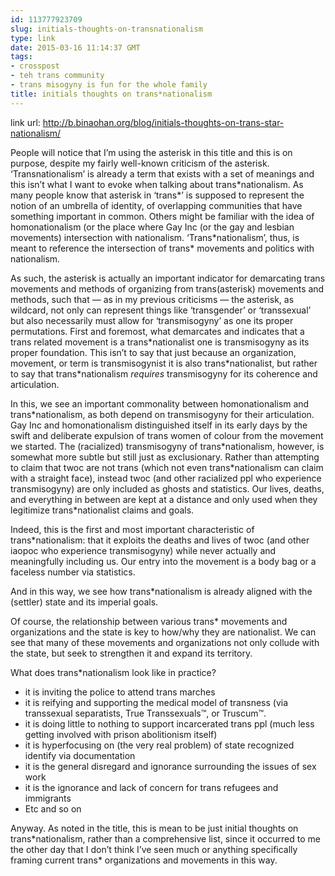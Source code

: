 ```yaml
---
id: 113777923709
slug: initials-thoughts-on-transnationalism
type: link
date: 2015-03-16 11:14:37 GMT
tags:
- crosspost
- teh trans community
- trans misogyny is fun for the whole family
title: initials thoughts on trans*nationalism
---
```

link url: http://b.binaohan.org/blog/initials-thoughts-on-trans-star-nationalism/

<p>People will notice that I&rsquo;m using the asterisk in this title and this is on purpose, despite my fairly well-known criticism of the asterisk. &lsquo;Transnationalism&rsquo; is already a term that exists with a set of meanings and this isn&rsquo;t what I want to evoke when talking about trans*nationalism. As many people know that asterisk in &lsquo;trans*&rsquo; is supposed to represent the notion of an umbrella of identity, of overlapping communities that have something important in common. Others might be familiar with the idea of homonationalism (or the place where Gay Inc (or the gay and lesbian movements) intersection with nationalism. &lsquo;Trans*nationalism&rsquo;, thus, is meant to reference the intersection of trans* movements and politics with nationalism.</p>

<p>As such, the asterisk is actually an important indicator for demarcating trans movements and methods of organizing from trans(asterisk) movements and methods, such that &mdash; as in my previous criticisms &mdash; the asterisk, as wildcard, not only can represent things like &lsquo;transgender&rsquo; or &lsquo;transsexual&rsquo; but also necessarily must allow for &lsquo;transmisogyny&rsquo; as one its proper permutations. First and foremost, what demarcates and indicates that a trans related movement is a trans*nationalist one is transmisogyny as its proper foundation. This isn&rsquo;t to say that just because an organization, movement, or term is transmisogynist it is also trans*nationalist, but rather to say that trans*nationalism <em>requires</em> transmisogyny for its coherence and articulation.</p>

<p>In this, we see an important commonality between homonationalism and trans*nationalism, as both depend on transmisogyny for their articulation. Gay Inc and homonationalism distinguished itself in its early days by the swift and deliberate expulsion of trans women of colour from the movement we started. The (racialized) transmisogyny of trans*nationalism, however, is somewhat more subtle but still just as exclusionary. Rather than attempting to claim that twoc are not trans (which not even trans*nationalism can claim with a straight face), instead twoc (and other racialized ppl who experience transmisogyny) are only included as ghosts and statistics. Our lives, deaths, and everything in between are kept at a distance and only used when they legitimize trans*nationalist claims and goals.</p>

<p>Indeed, this is the first and most important characteristic of trans*nationalism: that it exploits the deaths and lives of twoc (and other iaopoc who experience transmisogyny) while never actually and meaningfully including us. Our entry into the movement is a body bag or a faceless number via statistics.</p>

<p>And in this way, we see how trans*nationalism is already aligned with the (settler) state and its imperial goals.</p>

<p>Of course, the relationship between various trans* movements and organizations and the state is key to how/why they are nationalist. We can see that many of these movements and organizations not only collude with the state, but seek to strengthen it and expand its territory.</p>

<p>What does trans*nationalism look like in practice?</p>

<ul>
<li>it is inviting the police to attend trans marches</li>
<li>it is reifying and supporting the medical model of transness (via transsexual separatists, True Transsexuals&trade;, or Truscum&trade;.</li>
<li>it is doing little to nothing to support incarcerated trans ppl (much less getting involved with prison abolitionism itself)</li>
<li>it is hyperfocusing on (the very real problem) of state recognized identify via documentation</li>
<li>it is the general disregard and ignorance surrounding the issues of sex work</li>
<li>it is the ignorance and lack of concern for trans refugees and immigrants</li>
<li>Etc and so on</li>
</ul><p>Anyway. As noted in the title, this is mean to be just initial thoughts on trans*nationalism, rather than a comprehensive list, since it occurred to me the other day that I don&rsquo;t think I&rsquo;ve seen much or anything specifically framing current trans* organizations and movements in this way.</p>
<br><br>